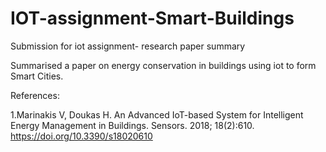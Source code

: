 # IOT-assignment-Smart-Buildings
Submission for iot assignment- research paper summary

Summarised a paper on energy conservation in buildings using iot to form Smart Cities. 

References:

1.Marinakis V, Doukas H. An Advanced IoT-based System for Intelligent Energy Management in Buildings. Sensors. 2018; 18(2):610. https://doi.org/10.3390/s18020610 
